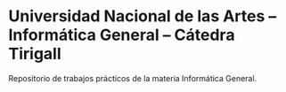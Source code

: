 # Universidad Nacional de las Artes – Informática General – Cátedra Tirigall
Repositorio de trabajos prácticos de la materia Informática General.
